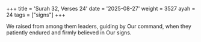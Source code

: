 +++
title = 'Surah 32, Verses 24'
date = '2025-08-27'
weight = 3527
ayah = 24
tags = ["signs"]
+++

We raised from among them leaders, guiding by Our command, when they patiently endured and firmly believed in Our signs.